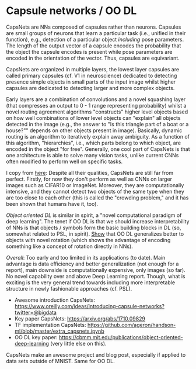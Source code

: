 # Capsule networks / OO DL

CapsNets are NNs composed of capsules rather than neurons. Capsules are small groups of neurons that learn a particular task (i.e., unified in their function), e.g., detection of a particular object *including* pose parameters. The length of the output vector of a capsule encodes the probability that the object the capsule encodes is present while pose parameters are encoded in the orientation of the vector. Thus, capsules are equivariant.

CapsNets are organized in multiple layers, the lowest layer capsules are called primary capsules (cf. V1 in neuroscience) dedicated to detecting presence simple objects in small parts of the input image whilst higher capsules are dedicated to detecting larger and more complex objects.

Early layers are a combination of convolutions and a novel squashing layer (that compresses an output to 0 - 1 range representing probability) whilst a novel routing agreement algorithms "constructs" higher level objects based on how well combinations of lower level objects can "explain" all objects detected in the image (e.g., the answer to "Is this triangle part of a boat or a house?"" depends on other objects present in image). Basically, dynamic routing is an algorithm to iteratively explain away ambiguity. As a function of this algorithm, "hierarchies", i.e., which parts belong to which object, are encoded in the object "for free". Generally, one cool part of CapsNets is that one architecture is able to solve many vision tasks, unlike current CNNs often modified to perform well on specific tasks.

I copy from [here](https://www.oreilly.com/ideas/introducing-capsule-networks?twitter=@bigdata): Despite all their qualities, CapsNets are still far from perfect. Firstly, for now they don't perform as well as CNNs on larger images such as CIFAR10 or ImageNet. Moreover, they are computationally intensive, and they cannot detect two objects of the same type when they are too close to each other (this is called the "crowding problem," and it has been shown that humans have it, too).

*Object oriented DL* is similar in spirit, a "novel computational paradigm of deep learning". The tenet if OO DL is that we should increase interpretability of NNs is that objects / symbols form the basic building blocks in DL (so, somewhat related to PSL, in spirit). [Show](https://cbmm.mit.edu/publications/object-oriented-deep-learning) that OO DL generalizes better to objects with novel rotation (which shows the advantage of encoding something like a concept of rotation directly in NNs).

*Overall*: Too early and too limited in its applications (to date). Main advantage is data efficiency and better generalization (not enough for a report), main downside is computationally expensive, only images (so far). No novel capability over and above Deep Learning report. Though, what is exciting is the very general trend towards including more interpretable structure in newly fashionable approaches (cf. PSL).

- Awesome introduction CapsNets: https://www.oreilly.com/ideas/introducing-capsule-networks?twitter=@bigdata
 - Key paper CapsNets: https://arxiv.org/abs/1710.09829  
 - TF implementation CapsNets: https://github.com/ageron/handson-ml/blob/master/extra_capsnets.ipynb
 - OO DL key paper: https://cbmm.mit.edu/publications/object-oriented-deep-learning (very little else on this).

CapsNets make an awesome project and blog post, especially if applied to data sets outside of MNIST. Same for OO DL.
